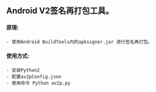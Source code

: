 ## Android V2签名再打包工具。


#### 原理:
	- 使用Android BuildTools内的apksigner.jar 进行签名再打包。
	

#### 使用方式:
	- 安装Python2
	- 配置av2pConfig.json
	- 使用命令 Python av2p.py